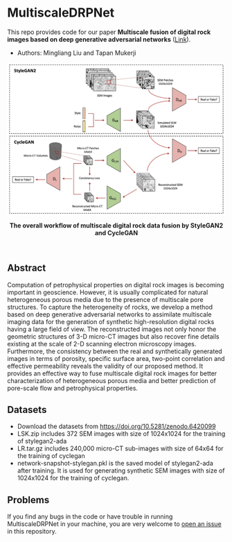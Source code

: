 # MultiscaleDRPNet
This repo provides code for our paper <b>Multiscale fusion of digital rock images based on deep generative adversarial networks</b> ([Link](https://agupubs.onlinelibrary.wiley.com/doi/abs/10.1029/2022GL098342)).
* Authors: Mingliang Liu and Tapan Mukerji


<p align="center">
<img align="center" width="600" src="./workflow.jpg">
</p>
<p align="center" > <b>The overall workflow of multiscale digital rock data fusion by StyleGAN2 and CycleGAN </b> </p>
<br>


## Abstract
Computation of petrophysical properties on digital rock images is becoming important in geoscience. However, it is usually complicated for natural heterogeneous porous media due to the presence of multiscale pore structures. To capture the heterogeneity of rocks, we develop a method based on deep generative adversarial networks to assimilate multiscale imaging data for the generation of synthetic high-resolution digital rocks having a large field of view. The reconstructed images not only honor the geometric structures of 3-D micro-CT images but also recover fine details existing at the scale of 2-D scanning electron microscopy images. Furthermore, the consistency between the real and synthetically generated images in terms of porosity, specific surface area, two-point correlation and effective permeability reveals the validity of our proposed method. It provides an effective way to fuse multiscale digital rock images for better characterization of heterogeneous porous media and better prediction of pore-scale flow and petrophysical properties.



## Datasets

- Download the datasets from https://doi.org/10.5281/zenodo.6420099
- LSK.zip includes 372 SEM images with size of 1024x1024 for the training of stylegan2-ada
- LR.tar.gz  includes 240,000 micro-CT sub-images with size of 64x64 for the training of cyclegan
- network-snapshot-stylegan.pkl is the saved model of stylegan2-ada after training. It is used for generating synthetic SEM images with size of 1024x1024 for the training of cyclegan. 




## Problems
If you find any bugs in the code or have trouble in running MultiscaleDRPNet in your machine, you are very welcome to [open an issue](https://github.com/theanswer003/MultiscaleDRPNet/issues) in this repository.
